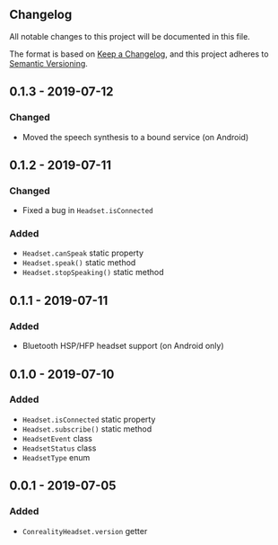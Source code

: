 Changelog
---------

All notable changes to this project will be documented in this file.

The format is based on [Keep a Changelog](https://keepachangelog.com/en/1.0.0/),
and this project adheres to [Semantic Versioning](https://semver.org/spec/v2.0.0.html).

## 0.1.3 - 2019-07-12
### Changed
- Moved the speech synthesis to a bound service (on Android)

## 0.1.2 - 2019-07-11
### Changed
- Fixed a bug in `Headset.isConnected`
### Added
- `Headset.canSpeak` static property
- `Headset.speak()` static method
- `Headset.stopSpeaking()` static method

## 0.1.1 - 2019-07-11
### Added
- Bluetooth HSP/HFP headset support (on Android only)

## 0.1.0 - 2019-07-10
### Added
- `Headset.isConnected` static property
- `Headset.subscribe()` static method
- `HeadsetEvent` class
- `HeadsetStatus` class
- `HeadsetType` enum

## 0.0.1 - 2019-07-05
### Added
- `ConrealityHeadset.version` getter
